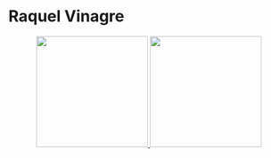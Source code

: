 <h1>Raquel Vinagre</h1>
<div align="center">
  <a href="https://github.com/raquelvinagre">
  <img height="200em" src="https://github-readme-stats.vercel.app/api?username=raquelvinagre&show_icons=true&theme=catppuccin_mocha&include_all_commits=true&count_private=true"/>
  <img height="200em" src="https://github-readme-stats.vercel.app/api/top-langs/?username=raquelvinagre&layout=compact&langs_count=7&theme=catppuccin_mocha"/>
</div>
 <!--[![GitHub Streak](https://github-readme-streak-stats.herokuapp.com?user=raquelvinagre&theme=catppuccin-mocha)](https://git.io/streak-stats) -->

<!--
**raquelvinagre/raquelvinagre** is a ✨ _special_ ✨ repository because its `README.md` (this file) appears on your GitHub profile.

Here are some ideas to get you started:

- 🔭 I’m currently working on ...
- 🌱 I’m currently learning ...
- 👯 I’m looking to collaborate on ...
- 🤔 I’m looking for help with ...
- 💬 Ask me about ...
- 📫 How to reach me: ...
- 😄 Pronouns: ...
- ⚡ Fun fact: ...
-->
